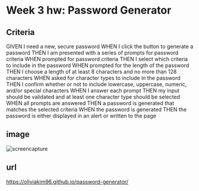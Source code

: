# Week 3 hw: Password Generator 
## Criteria
GIVEN I need a new, secure password
WHEN I click the button to generate a password
THEN I am presented with a series of prompts for password criteria
WHEN prompted for password criteria
THEN I select which criteria to include in the password
WHEN prompted for the length of the password
THEN I choose a length of at least 8 characters and no more than 128 characters
WHEN asked for character types to include in the password
THEN I confirm whether or not to include lowercase, uppercase, numeric, and/or special characters
WHEN I answer each prompt
THEN my input should be validated and at least one character type should be selected
WHEN all prompts are answered
THEN a password is generated that matches the selected criteria
WHEN the password is generated
THEN the password is either displayed in an alert or written to the page 
## image
![screencapture](https://user-images.githubusercontent.com/95258502/153728732-67e2c038-67f2-4c9d-83d3-75347512000e.png)
## url
https://oliviakim96.github.io/password-generator/

